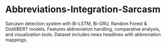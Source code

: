 # Abbreviations-Integration-Sarcasm
 Sarcasm detection system with Bi-LSTM, Bi-GRU, Random Forest &amp; DistillBERT models. Features abbreviation handling, comparative analysis, and visualization tools. Dataset includes news headlines with abbreviation mappings.
